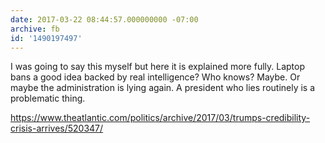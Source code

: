 ```yaml
---
date: 2017-03-22 08:44:57.000000000 -07:00
archive: fb
id: '1490197497'
---
```


I was going to say this myself but here it is explained more fully. Laptop bans a good idea backed by real intelligence? Who knows? Maybe. Or maybe the administration is lying again. A president who lies routinely is a problematic thing. 

https://www.theatlantic.com/politics/archive/2017/03/trumps-credibility-crisis-arrives/520347/
